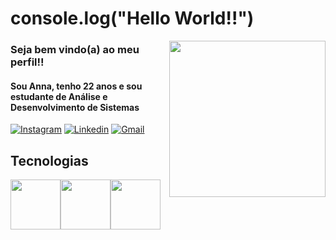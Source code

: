 # console.log("Hello World!!")

<img align="right" src="https://i.giphy.com/1kJxyyCq9ZHXX0GM3a.webp" width="250">

###  Seja bem vindo(a) ao meu perfil!!
#### Sou Anna, tenho 22 anos e sou estudante de Análise e Desenvolvimento de Sistemas

[![Instagram](https://img.shields.io/badge/Instagram-E4405F?style=for-the-badge&logo=instagram&logoColor=white)](https://www.instagram.com/rosseteanna/)
[![Linkedin](https://img.shields.io/badge/LinkedIn-0077B5?style=for-the-badge&logo=linkedin&logoColor=white)](https://www.linkedin.com/in/annarossete/) 
[![Gmail](https://img.shields.io/badge/Gmail-D14836?style=for-the-badge&logo=gmail&logoColor=white)](mailto:anna.rossete@gmail.com) 

## Tecnologias

<div style="display: flex;">
  <img src="https://cdn.iconscout.com/icon/free/png-256/free-html-5-1-1175208.png" width="80">
  <img src="https://cdn.iconscout.com/icon/free/png-512/free-css-131-722685.png" width="80">
  <img src="https://cdn.iconscout.com/icon/free/png-512/free-javascript-3521515-2945018.png" width="80">
</div>
